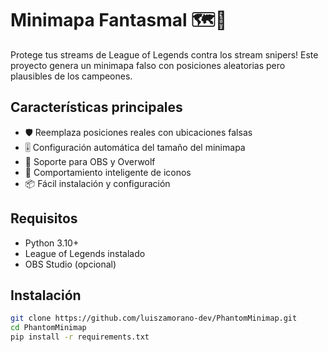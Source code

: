 # Minimapa Fantasmal 🗺️👻

Protege tus streams de League of Legends contra los stream snipers! 
Este proyecto genera un minimapa falso con posiciones aleatorias pero plausibles de los campeones.

## Características principales
- 🛡️ Reemplaza posiciones reales con ubicaciones falsas
- 🎚️ Configuración automática del tamaño del minimapa
- 🔌 Soporte para OBS y Overwolf
- 🧠 Comportamiento inteligente de iconos
- 📦 Fácil instalación y configuración

## Requisitos
- Python 3.10+
- League of Legends instalado
- OBS Studio (opcional)

## Instalación
```bash
git clone https://github.com/luiszamorano-dev/PhantomMinimap.git
cd PhantomMinimap
pip install -r requirements.txt